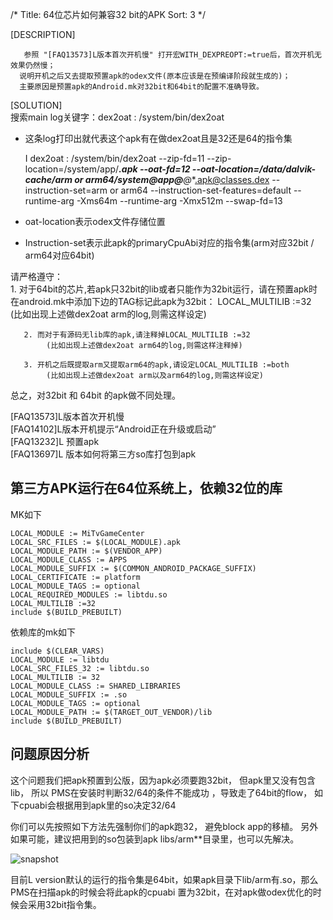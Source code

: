 /*
 Title: 64位芯片如何兼容32 bit的APK
 Sort: 3
 */

[DESCRIPTION]  
 
       参照 "[FAQ13573]L版本首次开机慢" 打开宏WITH_DEXPREOPT:=true后，首次开机无效果仍然慢；  
      说明开机之后又去提取预置apk的odex文件(原本应该是在预编译阶段就生成的)；
      主要原因是预置apk的Android.mk对32bit和64bit的配置不准确导致。
 
[SOLUTION]  
搜索main log关键字：dex2oat : /system/bin/dex2oat   
*  这条log打印出就代表这个apk有在做dex2oat且是32还是64的指令集  
 
     I dex2oat : /system/bin/dex2oat --zip-fd=11 --zip-location=/system/app/***.apk --oat-fd=12 --oat-location=/data/dalvik-cache/arm or arm64/system@app@**@**.apk@classes.dex --instruction-set=arm or arm64 --instruction-set-features=default --runtime-arg -Xms64m --runtime-arg -Xmx512m --swap-fd=13
 
* oat-location表示odex文件存储位置
* Instruction-set表示此apk的primaryCpuAbi对应的指令集(arm对应32bit / arm64对应64bit)
 
 
 请严格遵守：  
       1. 对于64bit的芯片,若apk只32bit的lib或者只能作为32bit运行，请在预置apk时在android.mk中添加下边的TAG标记此apk为32bit：
                                     LOCAL_MULTILIB :=32 
           (比如出现上述做dex2oat arm的log,则需这样设定)
     
       2. 而对于有源码无lib库的apk,请注释掉LOCAL_MULTILIB :=32 
            (比如出现上述做dex2oat arm64的log,则需这样注释掉)
 
       3. 开机之后既提取arm又提取arm64的apk,请设定LOCAL_MULTILIB :=both
            (比如出现上述做dex2oat arm以及arm64的log,则需这样设定)
 
总之，对32bit 和 64bit 的apk做不同处理。
 
[FAQ13573]L版本首次开机慢  
[FAQ14102]L版本开机提示“Android正在升级或启动”  
[FAQ13232]L 预置apk  
[FAQ13697]L 版本如何将第三方so库打包到apk  

## 第三方APK运行在64位系统上，依赖32位的库   
MK如下  
``` 
LOCAL_MODULE := MiTvGameCenter
LOCAL_SRC_FILES := $(LOCAL_MODULE).apk
LOCAL_MODULE_PATH := $(VENDOR_APP)
LOCAL_MODULE_CLASS := APPS
LOCAL_MODULE_SUFFIX := $(COMMON_ANDROID_PACKAGE_SUFFIX)
LOCAL_CERTIFICATE := platform
LOCAL_MODULE_TAGS := optional
LOCAL_REQUIRED_MODULES := libtdu.so
LOCAL_MULTILIB :=32
include $(BUILD_PREBUILT)
```
  
依赖库的mk如下  
``` 
include $(CLEAR_VARS)
LOCAL_MODULE := libtdu
LOCAL_SRC_FILES_32 := libtdu.so
LOCAL_MULTILIB := 32
LOCAL_MODULE_CLASS := SHARED_LIBRARIES
LOCAL_MODULE_SUFFIX := .so
LOCAL_MODULE_TAGS := optional
LOCAL_MODULE_PATH := $(TARGET_OUT_VENDOR)/lib
include $(BUILD_PREBUILT)
```

## 问题原因分析   
这个问题我们把apk预置到公版，因为apk必须要跑32bit， 但apk里又没有包含lib，  所以 PMS在安装时判断32/64的条件不能成功 ，导致走了64bit的flow， 如下cpuabi会根据用到apk里的so决定32/64  

你们可以先按照如下方法先强制你们的apk跑32， 避免block app的移植。 
另外如果可能，建议把用到的so包装到apk libs/arm**目录里，也可以先解决。

![snapshot](%image_url%/2015/2015081201.bmp)


目前L version默认的运行的指令集是64bit，如果apk目录下lib/arm有.so，那么PMS在扫描apk的时候会将此apk的cpuabi 置为32bit，在对apk做odex优化的时候会采用32bit指令集。



